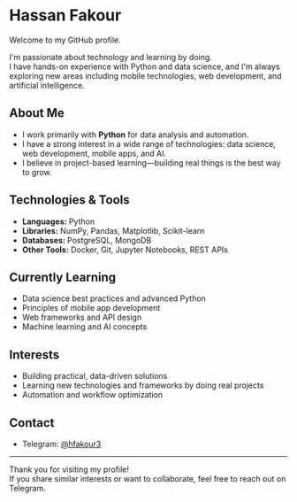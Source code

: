 # Hassan Fakour

Welcome to my GitHub profile.

I'm passionate about technology and learning by doing.  
I have hands-on experience with Python and data science, and I'm always exploring new areas including mobile technologies, web development, and artificial intelligence.

## About Me
- I work primarily with **Python** for data analysis and automation.
- I have a strong interest in a wide range of technologies: data science, web development, mobile apps, and AI.
- I believe in project-based learning—building real things is the best way to grow.

## Technologies & Tools
- **Languages:** Python
- **Libraries:** NumPy, Pandas, Matplotlib, Scikit-learn
- **Databases:** PostgreSQL, MongoDB
- **Other Tools:** Docker, Git, Jupyter Notebooks, REST APIs

## Currently Learning
- Data science best practices and advanced Python
- Principles of mobile app development
- Web frameworks and API design
- Machine learning and AI concepts

## Interests
- Building practical, data-driven solutions
- Learning new technologies and frameworks by doing real projects
- Automation and workflow optimization

## Contact
- Telegram: [@hfakour3](https://t.me/hfakour3)

---

Thank you for visiting my profile!  
If you share similar interests or want to collaborate, feel free to reach out on Telegram.
